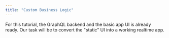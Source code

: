 ```yaml
---
title: "Custom Business Logic"
---
```


For this tutorial, the GraphQL backend and the basic app UI is already ready.
Our task will be to convert the "static" UI into a working realtime app.
